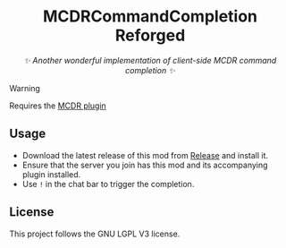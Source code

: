 <div align="center">

# MCDRCommandCompletion Reforged
_✨ Another wonderful implementation of client-side MCDR command completion ✨_

</div>

> [!WARNING]  
> Requires the [MCDR plugin](https://github.com/DancingSnow0517/MCDRCommandCompleterReforged)

## Usage
- Download the latest release of this mod from [Release](https://github.com/ZhuRuoLing/MCDRCommandCompletionReforged-Mod/releases) and install it.
- Ensure that the server you join has this mod and its accompanying plugin installed.
- Use `!` in the chat bar to trigger the completion.

## License
This project follows the GNU LGPL V3 license.